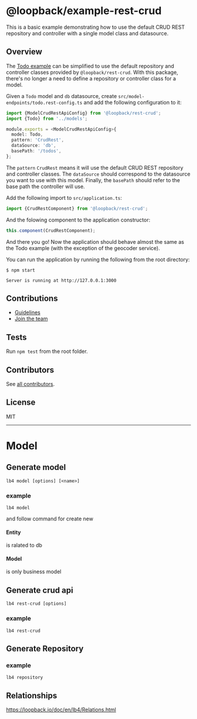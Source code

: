 # @loopback/example-rest-crud

This is a basic example demonstrating how to use the default CRUD REST
repository and controller with a single model class and datasource.

## Overview

The
[Todo example](https://github.com/strongloop/loopback-next/tree/master/examples/todo)
can be simplified to use the default repository and controller classes provided
by `@loopback/rest-crud`. With this package, there's no longer a need to define
a repository or controller class for a model.

Given a `Todo` model and `db` datasource, create
`src/model-endpoints/todo.rest-config.ts` and add the following configuration to
it:

```ts
import {ModelCrudRestApiConfig} from '@loopback/rest-crud';
import {Todo} from '../models';

module.exports = <ModelCrudRestApiConfig>{
  model: Todo,
  pattern: 'CrudRest',
  dataSource: 'db',
  basePath: '/todos',
};
```

The `pattern` `CrudRest` means it will use the default CRUD REST repository and
controller classes. The `dataSource` should correspond to the datasource you
want to use with this model. Finally, the `basePath` should refer to the base
path the controller will use.

Add the following import to `src/application.ts`:

```ts
import {CrudRestComponent} from '@loopback/rest-crud';
```

And the folowing component to the application constructor:

```ts
this.component(CrudRestComponent);
```

And there you go! Now the application should behave almost the same as the Todo
example (with the exception of the geocoder service).

You can run the application by running the following from the root directory:

```
$ npm start

Server is running at http://127.0.0.1:3000
```

## Contributions

- [Guidelines](https://github.com/strongloop/loopback-next/blob/master/docs/CONTRIBUTING.md)
- [Join the team](https://github.com/strongloop/loopback-next/issues/110)

## Tests

Run `npm test` from the root folder.

## Contributors

See
[all contributors](https://github.com/strongloop/loopback-next/graphs/contributors).

## License

MIT

---

# Model

## Generate model

`lb4 model [options] [<name>]`

### example

`lb4 model`

and follow command for create new

#### Entity

is ralated to db

#### Model

is only business model

## Generate crud api

`lb4 rest-crud [options]`

### example

`lb4 rest-crud`

## Generate Repository

### example

`lb4 repository`

## Relationships

https://loopback.io/doc/en/lb4/Relations.html
